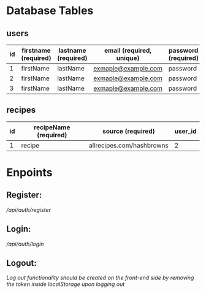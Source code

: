 # Database Tables

## users

| id  | firstname (required) | lastname (required) | email (required, unique) | password (required) |
| --- | -------------------- | ------------------- | ------------------------ | ------------------- |
| 1   | firstName            | lastName            | exmaple@example.com      | password            |
| 2   | firstName            | lastName            | exmaple@example.com      | password            |
| 3   | firstName            | lastName            | exmaple@example.com      | password            |

## recipes

| id  | recipeName (required) | source (required)         | user_id |
| --- | --------------------- | ------------------------- | ------- |
| 1   | recipe                | allrecipes.com/hashbrowns | 2       |

# Enpoints

## Register:

_/api/auth/register_

## Login:

_/api/auth/login_

## Logout:

_Log out functionality should be created on the front-end side by removing the token inside localStorage upon logging out_

